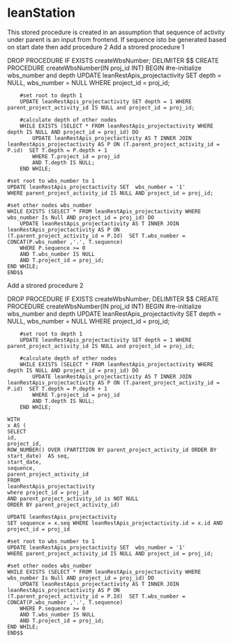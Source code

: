 # leanStation

This stored procedure is created in an assumption that sequence of activity under parent is an input from frontend. If sequence isto be generated based on start date then add procedure 2
Add a strored procedure 1

DROP PROCEDURE IF EXISTS createWbsNumber;
DELIMITER $$
CREATE  PROCEDURE  createWbsNumber(IN proj_id INT)
	BEGIN
        #re-initialize wbs_number and depth
        UPDATE leanRestApis_projectactivity SET depth = NULL, wbs_number = NULL WHERE project_id = proj_id;

        #set root to depth 1
        UPDATE leanRestApis_projectactivity SET depth = 1 WHERE parent_project_activity_id IS NULL and project_id = proj_id;

        #calculate depth of other nodes
        WHILE EXISTS (SELECT * FROM leanRestApis_projectactivity WHERE depth IS NULL AND project_id = proj_id) DO
            UPDATE leanRestApis_projectactivity AS T INNER JOIN leanRestApis_projectactivity AS P ON (T.parent_project_activity_id = P.id)  SET T.depth = P.depth + 1  
            WHERE T.project_id = proj_id
            AND T.depth IS NULL;
        END WHILE;
    
    #set root to wbs_number to 1
    UPDATE leanRestApis_projectactivity SET  wbs_number = '1'
    WHERE parent_project_activity_id IS NULL AND project_id = proj_id;

    #set other nodes wbs_number
	WHILE EXISTS (SELECT * FROM leanRestApis_projectactivity WHERE wbs_number Is Null AND project_id = proj_id) DO
        UPDATE leanRestApis_projectactivity AS T INNER JOIN leanRestApis_projectactivity AS P ON       (T.parent_project_activity_id = P.Id)  SET T.wbs_number =   CONCAT(P.wbs_number ,'.', T.sequence)  
        WHERE P.sequence >= 0 
        AND T.wbs_number IS NULL
        AND T.project_id = proj_id; 
    END WHILE;
	END$$
	
	
Add a strored procedure 2

DROP PROCEDURE IF EXISTS createWbsNumber;
DELIMITER $$
CREATE  PROCEDURE  createWbsNumber(IN proj_id INT)
	BEGIN
        #re-initialize wbs_number and depth
        UPDATE leanRestApis_projectactivity SET depth = NULL, wbs_number = NULL WHERE project_id = proj_id;

        #set root to depth 1
        UPDATE leanRestApis_projectactivity SET depth = 1 WHERE parent_project_activity_id IS NULL and project_id = proj_id;

        #calculate depth of other nodes
        WHILE EXISTS (SELECT * FROM leanRestApis_projectactivity WHERE depth IS NULL AND project_id = proj_id) DO
            UPDATE leanRestApis_projectactivity AS T INNER JOIN leanRestApis_projectactivity AS P ON (T.parent_project_activity_id = P.id)  SET T.depth = P.depth + 1  
            WHERE T.project_id = proj_id
            AND T.depth IS NULL;
        END WHILE;
        
    WITH 
    x AS (
    SELECT
    id,
    project_id,
    ROW_NUMBER() OVER (PARTITION BY parent_project_activity_id ORDER BY start_date)  AS seq,
    start_date,
    sequence,
    parent_project_activity_id
	FROM 
	leanRestApis_projectactivity 
	where project_id = proj_id 
	AND parent_project_activity_id is NOT NULL 
	ORDER BY parent_project_activity_id)

	UPDATE leanRestApis_projectactivity 
	SET sequence = x.seq WHERE leanRestApis_projectactivity.id = x.id AND project_id = proj_id
    
    #set root to wbs_number to 1
    UPDATE leanRestApis_projectactivity SET  wbs_number = '1'
    WHERE parent_project_activity_id IS NULL AND project_id = proj_id;

    #set other nodes wbs_number
	WHILE EXISTS (SELECT * FROM leanRestApis_projectactivity WHERE wbs_number Is Null AND project_id = proj_id) DO
        UPDATE leanRestApis_projectactivity AS T INNER JOIN leanRestApis_projectactivity AS P ON       (T.parent_project_activity_id = P.Id)  SET T.wbs_number =   CONCAT(P.wbs_number ,'.', T.sequence)  
        WHERE P.sequence >= 0 
        AND T.wbs_number IS NULL
        AND T.project_id = proj_id; 
    END WHILE;
	END$$	
	
	
